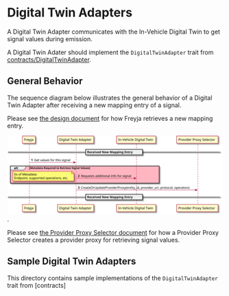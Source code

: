 # Digital Twin Adapters

A Digital Twin Adapter communicates with the In-Vehicle Digital Twin to get signal values during emission.

A Digital Twin Adater should implement the `DigitalTwinAdapter` trait from [contracts/DigitalTwinAdapter](../contracts/src/digital_twin_adapter.rs).

## General Behavior

The sequence diagram below illustrates the general behavior of a Digital Twin Adapter after receiving a new mapping entry of a signal.

Please see [the design document](../docs/design/README.md) for how Freyja retrieves a new mapping entry.

![digital_twin_adapter_sequence](../docs/diagrams/digital_twin_adapter_sequence.svg).

Please see [the Provider Proxy Selector document](../provider_proxy_selector/) for how a Provider Proxy Selector creates a provider proxy for retrieving signal values.

## Sample Digital Twin Adapters

This directory contains sample implementations of the `DigitalTwinAdapter` trait from [contracts]
